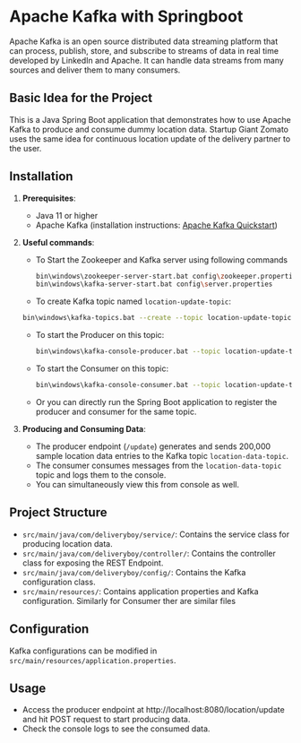 # Apache Kafka with Springboot
Apache Kafka is an open source distributed data streaming platform that can process, publish, store, and subscribe to streams of data in real time developed by LinkedIn and Apache. It can handle data streams from many sources and deliver them to many consumers.

## Basic Idea for the Project

This is a Java Spring Boot application that demonstrates how to use Apache Kafka to produce and consume dummy location data. Startup Giant Zomato uses the same idea for continuous location update of the delivery partner to the user. 

## Installation

1. **Prerequisites**: 
   - Java 11 or higher
   - Apache Kafka (installation instructions: [Apache Kafka Quickstart](https://kafka.apache.org/quickstart))

2. **Useful commands**:
   - To Start the Zookeeper and Kafka server using following commands
     ```sh
     bin\windows\zookeeper-server-start.bat config\zookeeper.properties
     bin\windows\kafka-server-start.bat config\server.properties
     ```
   -  To create Kafka topic named `location-update-topic`:
     ```sh
     bin\windows\kafka-topics.bat --create --topic location-update-topic --bootstrap-server localhost:9092
     ```
   - To start the Producer on this topic:
     ```sh
     bin\windows\kafka-console-producer.bat --topic location-update-topic --bootstrap-server localhost:9092
     ```
   - To start the Consumer on this topic:
     ```sh
     bin\windows\kafka-console-consumer.bat --topic location-update-topic --from-beginning --bootstrap-server localhost:9092
     ```
   - Or you can directly run the Spring Boot application to register the producer and consumer for the same topic.
     

4. **Producing and Consuming Data**:
   - The producer endpoint (`/update`) generates and sends 200,000 sample location data entries to the Kafka topic `location-data-topic`.
   - The consumer consumes messages from the `location-data-topic` topic and logs them to the console.
   - You can simultaneously view this from console as well.

## Project Structure

- `src/main/java/com/deliveryboy/service/`: Contains the service class for producing location data.
- `src/main/java/com/deliveryboy/controller/`: Contains the controller class for exposing the REST Endpoint.
- `src/main/java/com/deliveryboy/config/`: Contains the Kafka configuration class.
- `src/main/resources/`: Contains application properties and Kafka configuration.
  Similarly for Consumer ther are similar files

## Configuration

Kafka configurations can be modified in `src/main/resources/application.properties`.

## Usage

- Access the producer endpoint at http://localhost:8080/location/update and hit POST request to start producing data.
- Check the console logs to see the consumed data.
